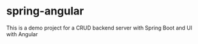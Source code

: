 # spring-angular
This is a demo project for a CRUD backend server with Spring Boot and UI with Angular
